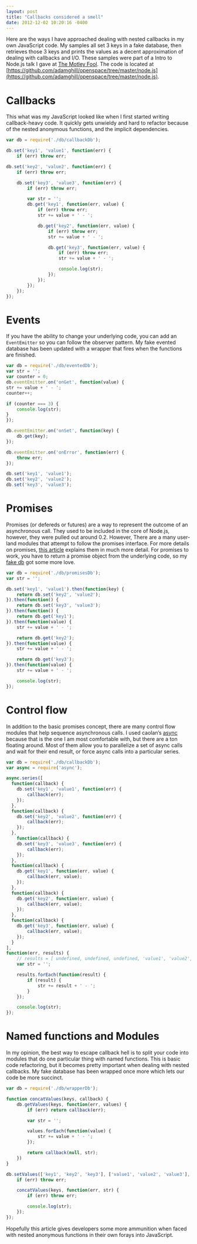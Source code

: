 ```yaml
---
layout: post
title: "Callbacks considered a smell"
date: 2012-12-02 10:20:16 -0400
---
```


Here are the ways I have approached dealing with nested callbacks in my own JavaScript code. My samples all set 3 keys in a fake database, then retrieves those 3 keys and prints the values as a decent approximation of dealing with callbacks and I/O. These samples were part of a Intro to Node.js talk I gave at [The Motley Fool](http://culture.fool.com/). The code is located at [https://github.com/adamghill/openspace/tree/master/node.js](https://github.com/adamghill/openspace/tree/master/node.js).

# Callbacks

This what was my JavaScript looked like when I first started writing callback-heavy code. It quickly gets unwieldy and hard to refactor because of the nested anonymous functions, and the implicit dependencies.

```javascript
var db = require('./db/callbackDb');

db.set('key1', 'value1', function(err) {
    if (err) throw err;

db.set('key2', 'value2', function(err) {
    if (err) throw err;

    db.set('key3', 'value3', function(err) {
        if (err) throw err;

        var str = '';
        db.get('key1', function(err, value) {
            if (err) throw err;
            str += value + ' - ';

            db.get('key2', function(err, value) {
                if (err) throw err;
                str += value + ' - ';

                db.get('key3', function(err, value) {
                    if (err) throw err;
                    str += value + ' - ';

                    console.log(str);
                });
            });
        });
    });
});
```

# Events

If you have the ability to change your underlying code, you can add an `EventEmitter` so you can follow the observer pattern. My fake evented database  has been updated with a wrapper that fires when the functions are finished.

```javascript
var db = require('./db/eventedDb');
var str = '';
var counter = 0;
db.eventEmitter.on('onGet', function(value) {
str += value + ' - ';
counter++;

if (counter === 3) {
	console.log(str);
}
});

db.eventEmitter.on('onSet', function(key) {
	db.get(key);
});

db.eventEmitter.on('onError', function(err) {
	throw err;
});

db.set('key1', 'value1');
db.set('key2', 'value2');
db.set('key3', 'value3');
```

# Promises

Promises (or defereds or futures) are a way to represent the outcome of 
an asynchronous call. They used to be included in the core of Node.js, 
however, they were pulled out around 0.2. However, There are a many 
user-land modules that attempt to follow the promises interface. For 
more details on promises, [this article](http://howtonode.org/promises) explains them in much more detail. For promises to work, you have to return a promise object from the underlying code, so my [fake db](https://github.com/adamghill/openspace/blob/master/node.js/src/04-callbacks/db/promisesDb.js) got some more love.

```javascript
var db = require('./db/promisesDb');
var str = '';

db.set('key1', 'value1').then(function(key) {
	return db.set('key2', 'value2');
}).then(function() {
	return db.set('key3', 'value3');
}).then(function() {
	return db.get('key1');
}).then(function(value) {
	str += value + ' - ';

	return db.get('key2');
}).then(function(value) {
	str += value + ' - ';

	return db.get('key3');
}).then(function(value) {
	str += value + ' - ';

	console.log(str);
}); 
```

# Control flow

In addition to the basic promises concept, there are many control flow modules that help sequence asynchronous calls. I used caolan’s [async](https://github.com/caolan/async) because that is the one I am most comfortable with, but there are a ton floating around. Most of them allow you to parallelize a set of async calls and wait for their end result, or force async calls into a particular series.

```javascript
var db = require('./db/callbackDb');
var async = require('async');

async.series([
  function(callback) {
    db.set('key1', 'value1', function(err) {
    	callback(err);
    });
  },
  function(callback) {
    db.set('key2', 'value2', function(err) {
    	callback(err);
    });
  },
	function(callback) {
    db.set('key3', 'value3', function(err) {
    	callback(err);
    });
  },
  function(callback) {
    db.get('key1', function(err, value) {
    	callback(err, value);
    });
  },
  function(callback) {
    db.get('key2', function(err, value) {
    	callback(err, value);
    });
  },
  function(callback) {
    db.get('key3', function(err, value) {
    	callback(err, value);
    });
  }
],
function(err, results) {
	// results = [ undefined, undefined, undefined, 'value1', 'value2', 'value3' ]
	var str = '';

	results.forEach(function(result) {
		if (result) {
			str += result + ' - ';
		}
	});

	console.log(str);
});
```



# Named functions and Modules

In my opinion, the best way to escape callback hell is to split your code into modules that do one particular thing with named functions. This is basic code refactoring, but it becomes pretty important when dealing with nested callbacks. My fake database has been wrapped once more  which lets our code be more succinct.

```javascript
var db = require('./db/wrapperDb');

function concatValues(keys, callback) {
	db.getValues(keys, function(err, values) {
		if (err) return callback(err);

		var str = '';

		values.forEach(function(value) {
			str += value + ' - ';
		});

		return callback(null, str);
	})
}

db.setValues(['key1', 'key2', 'key3'], ['value1', 'value2', 'value3'], function(err, keys) {
	if (err) throw err;

	concatValues(keys, function(err, str) {
		if (err) throw err;

		console.log(str);
	});
});
```

Hopefully this article gives developers some more ammunition when faced with nested anonymous functions in their own forays into JavaScript.
